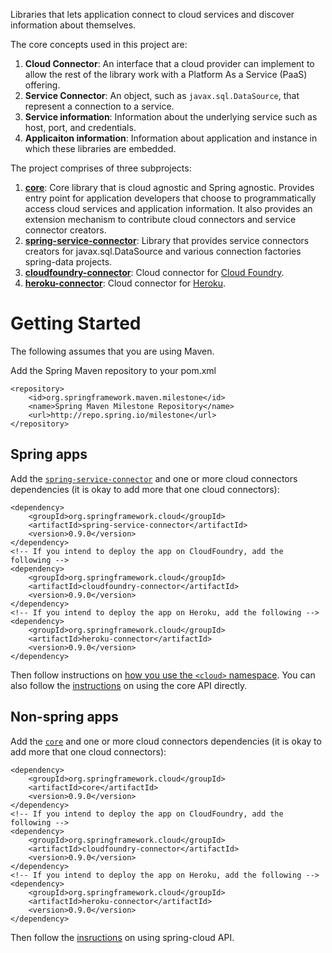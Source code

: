 Libraries that lets application connect to cloud services and discover information about themselves.

The core concepts used in this project are:

1. **Cloud Connector**: An interface that a cloud provider can implement to allow the rest of the library work with a Platform As a Service (PaaS) offering.
2. **Service Connector**: An object, such as `javax.sql.DataSource`, that represent a connection to a service.
3. **Service information**: Information about the underlying service such as host, port, and credentials.
4. **Applicaiton information**: Information about application and instance in which these libraries are embedded.

The project comprises of three subprojects:

1. **[core](core)**: Core library that is cloud agnostic and Spring agnostic. Provides entry point for application developers that choose to programmatically access cloud services and application information. It also provides an extension mechanism to contribute cloud connectors and service connector creators.
2. **[spring-service-connector](spring-service-connector)**: Library that provides service connectors creators for javax.sql.DataSource and various connection factories spring-data projects.
3. **[cloudfoundry-connector](cloudfoundry-connector)**: Cloud connector for [Cloud Foundry](http://www.cloudfoundry.com).
4. **[heroku-connector](heroku-connector)**: Cloud connector for [Heroku](http://www.heroku.com).

Getting Started
===============

The following assumes that you are using Maven.

Add the Spring Maven repository to your pom.xml

    <repository>
        <id>org.springframework.maven.milestone</id>
        <name>Spring Maven Milestone Repository</name>
        <url>http://repo.spring.io/milestone</url>
    </repository>

Spring apps
-----------

Add the [`spring-service-connector`](spring-service-connector) and one or more cloud connectors dependencies (it is okay to add more that one cloud connectors):

    <dependency>
    	<groupId>org.springframework.cloud</groupId>
    	<artifactId>spring-service-connector</artifactId>
    	<version>0.9.0</version>
    </dependency>
    <!-- If you intend to deploy the app on CloudFoundry, add the following -->
    <dependency>
    	<groupId>org.springframework.cloud</groupId>
    	<artifactId>cloudfoundry-connector</artifactId>
    	<version>0.9.0</version>
    </dependency>
    <!-- If you intend to deploy the app on Heroku, add the following -->
    <dependency>
    	<groupId>org.springframework.cloud</groupId>
    	<artifactId>heroku-connector</artifactId>
    	<version>0.9.0</version>
    </dependency>

Then follow instructions on [how you use the `<cloud>` namespace](spring-service-connector). You can also follow the [instructions](core) on using the core API directly.

Non-spring apps
---------------
Add the [`core`](core) and one or more cloud connectors dependencies (it is okay to add more that one cloud connectors):

    <dependency>
    	<groupId>org.springframework.cloud</groupId>
    	<artifactId>core</artifactId>
    	<version>0.9.0</version>
    </dependency>
    <!-- If you intend to deploy the app on CloudFoundry, add the following -->
    <dependency>
    	<groupId>org.springframework.cloud</groupId>
    	<artifactId>cloudfoundry-connector</artifactId>
    	<version>0.9.0</version>
    </dependency>
    <!-- If you intend to deploy the app on Heroku, add the following -->
    <dependency>
    	<groupId>org.springframework.cloud</groupId>
    	<artifactId>heroku-connector</artifactId>
    	<version>0.9.0</version>
    </dependency>

Then follow the [insructions](core) on using spring-cloud API.
